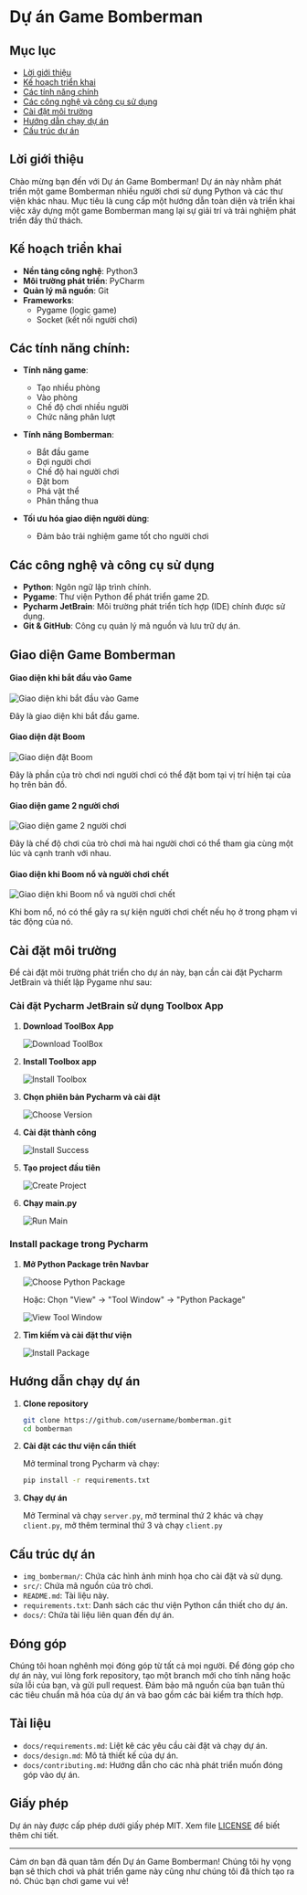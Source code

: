 # Dự án Game Bomberman

## Mục lục
- [Lời giới thiệu](#lời-giới-thiệu)
- [Kế hoạch triển khai](#kế-hoạch-triển-khai)
- [Các tính năng chính](#các-tính-năng-chính)
- [Các công nghệ và công cụ sử dụng](#các-công-nghệ-và-công-cụ-sử-dụng)
- [Cài đặt môi trường](#cài-đặt-môi-trường)
- [Hướng dẫn chạy dự án](#hướng-dẫn-chạy-dự-án)
- [Cấu trúc dự án](#cấu-trúc-dự-án)


## Lời giới thiệu
Chào mừng bạn đến với Dự án Game Bomberman! Dự án này nhằm phát triển một game Bomberman nhiều người chơi sử dụng Python và các thư viện khác nhau. Mục tiêu là cung cấp một hướng dẫn toàn diện và triển khai việc xây dựng một game Bomberman mang lại sự giải trí và trải nghiệm phát triển đầy thử thách.

## Kế hoạch triển khai
- **Nền tảng công nghệ**: Python3
- **Môi trường phát triển**: PyCharm
- **Quản lý mã nguồn**: Git
- **Frameworks**:
  - Pygame (logic game)
  - Socket (kết nối người chơi)
  
## Các tính năng chính:
- **Tính năng game**:
  - Tạo nhiều phòng
  - Vào phòng
  - Chế độ chơi nhiều người
  - Chức năng phân lượt
- **Tính năng Bomberman**:
  - Bắt đầu game
  - Đợi người chơi
  - Chế độ hai người chơi
  - Đặt bom
  - Phá vật thể
  - Phân thắng thua

- **Tối ưu hóa giao diện người dùng**:
  - Đảm bảo trải nghiệm game tốt cho người chơi

## Các công nghệ và công cụ sử dụng

- **Python**: Ngôn ngữ lập trình chính.
- **Pygame**: Thư viện Python để phát triển game 2D.
- **Pycharm JetBrain**: Môi trường phát triển tích hợp (IDE) chính được sử dụng.
- **Git & GitHub**: Công cụ quản lý mã nguồn và lưu trữ dự án.

## Giao diện Game Bomberman

#### Giao diện khi bắt đầu vào Game
![Giao diện khi bắt đầu vào Game](img_bomberman/UI/StartGame.png)

Đây là giao diện khi bắt đầu game.

#### Giao diện đặt Boom
![Giao diện đặt Boom](img_bomberman/UI/PlaceBomb.png)

Đây là phần của trò chơi nơi người chơi có thể đặt bom tại vị trí hiện tại của họ trên bản đồ.

#### Giao diện game 2 người chơi
![Giao diện game 2 người chơi](img_bomberman/UI/PlayGame2Player.png)

Đây là chế độ chơi của trò chơi mà hai người chơi có thể tham gia cùng một lúc và cạnh tranh với nhau.

#### Giao diện khi Boom nổ và người chơi chết
![Giao diện khi Boom nổ và người chơi chết](img_bomberman/UI/BombBang_PlayerDie.png)

Khi bom nổ, nó có thể gây ra sự kiện người chơi chết nếu họ ở trong phạm vi tác động của nó.


## Cài đặt môi trường

Để cài đặt môi trường phát triển cho dự án này, bạn cần cài đặt Pycharm JetBrain và thiết lập Pygame như sau:

### Cài đặt Pycharm JetBrain sử dụng Toolbox App

1. **Download ToolBox App**

    ![Download ToolBox](img_bomberman/download_toolbox.png)

2. **Install Toolbox app**

    ![Install Toolbox](img_bomberman/install_toolbox.png)

3. **Chọn phiên bản Pycharm và cài đặt**

    ![Choose Version](img_bomberman/choose_version.png)

4. **Cài đặt thành công**

    ![Install Success](img_bomberman/install_py_toolbox.png)

5. **Tạo project đầu tiên**

    ![Create Project](img_bomberman/create_project.png)

6. **Chạy main.py**

    ![Run Main](img_bomberman/run_hello.png)

### Install package trong Pycharm

1. **Mở Python Package trên Navbar**

    ![Choose Python Package](img_bomberman/choose_python_package.png)

    Hoặc: Chọn "View" -> "Tool Window" -> "Python Package"

    ![View Tool Window](img_bomberman/view_tool_window_python_package.png)

2. **Tìm kiếm và cài đặt thư viện**

    ![Install Package](img_bomberman/install_package_pygame.png)

## Hướng dẫn chạy dự án

1. **Clone repository**

    ```bash
    git clone https://github.com/username/bomberman.git
    cd bomberman
    ```

2. **Cài đặt các thư viện cần thiết**

    Mở terminal trong Pycharm và chạy:

    ```bash
    pip install -r requirements.txt
    ```

3. **Chạy dự án**

    Mở Terminal và chạy `server.py`, mở terminal thứ 2 khác và chạy `client.py`, mở thêm terminal thứ 3 và chạy `client.py`

## Cấu trúc dự án

- `img_bomberman/`: Chứa các hình ảnh minh họa cho cài đặt và sử dụng.
- `src/`: Chứa mã nguồn của trò chơi.
- `README.md`: Tài liệu này.
- `requirements.txt`: Danh sách các thư viện Python cần thiết cho dự án.
- `docs/`: Chứa tài liệu liên quan đến dự án.

## Đóng góp
Chúng tôi hoan nghênh mọi đóng góp từ tất cả mọi người. Để đóng góp cho dự án này, vui lòng fork repository, tạo một branch mới cho tính năng hoặc sửa lỗi của bạn, và gửi pull request. Đảm bảo mã nguồn của bạn tuân thủ các tiêu chuẩn mã hóa của dự án và bao gồm các bài kiểm tra thích hợp.

## Tài liệu
- `docs/requirements.md`: Liệt kê các yêu cầu cài đặt và chạy dự án.
- `docs/design.md`: Mô tả thiết kế của dự án.
- `docs/contributing.md`: Hướng dẫn cho các nhà phát triển muốn đóng góp vào dự án.

## Giấy phép
Dự án này được cấp phép dưới giấy phép MIT. Xem file [LICENSE](LICENSE) để biết thêm chi tiết.

---

Cảm ơn bạn đã quan tâm đến Dự án Game Bomberman! Chúng tôi hy vọng bạn sẽ thích chơi và phát triển game này cũng như chúng tôi đã thích tạo ra nó. Chúc bạn chơi game vui vẻ!
